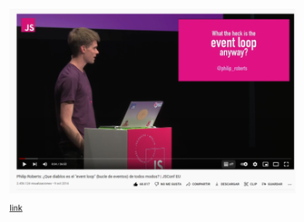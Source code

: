 <!-- .slide: class="slide_md" -->

![video](assets/4.png)

[link](https://www.youtube.com/watch?v=8aGhZQkoFbQ&t=1061s)
